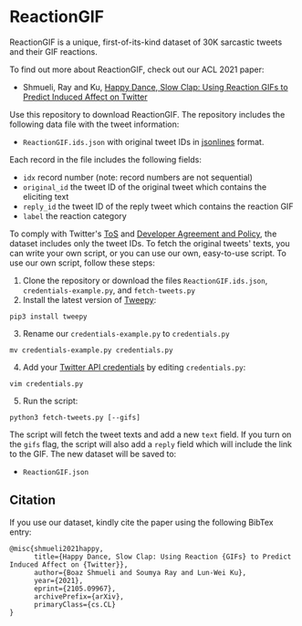 # ReactionGIF

ReactionGIF is a unique, first-of-its-kind dataset of 30K sarcastic tweets and their GIF reactions. 

To find out more about ReactionGIF, 
check out our ACL 2021 paper:

* Shmueli, Ray and Ku, [Happy Dance, Slow Clap: Using Reaction GIFs to Predict Induced Affect on Twitter](https://arxiv.org/abs/2105.09967)

Use this repository to download ReactionGIF. The repository includes the following data file with the tweet information:

  * `ReactionGIF.ids.json` with original tweet IDs in [jsonlines](https://jsonlines.org) format.

Each record in the file includes the following fields:
* ``idx`` record number (note: record numbers are not sequential)
* `original_id` the tweet ID of the original tweet which contains the eliciting text
* ``reply_id`` the tweet ID of the reply tweet which contains the reaction GIF
* ``label`` the reaction category

To comply with Twitter's [ToS](https://twitter.com/tos) and [Developer Agreement and Policy](https://developer.twitter.com/en/developer-terms/agreement-and-policy), the dataset  includes only the tweet IDs. To fetch the original tweets' texts, you can write your own script, or you can use our own, easy-to-use script. To use our own script, follow these steps:

  1. Clone the repository or download the files `ReactionGIF.ids.json`, `credentials-example.py`, and `fetch-tweets.py`
  2. Install the latest version of [Tweepy](https://www.tweepy.org):
  
    pip3 install tweepy
  3. Rename our `credentials-example.py` to `credentials.py`

    mv credentials-example.py credentials.py
  4. Add your [Twitter API credentials](https://developer.twitter.com/en/docs/twitter-api/getting-started/getting-access-to-the-twitter-api) by editing `credentials.py`:

    vim credentials.py
  5. Run the script:
  
    python3 fetch-tweets.py [--gifs]

The script will fetch the tweet texts and add a new ``text`` field. If you turn on the `gifs` flag, the script will also add a ``reply`` field which will include the link to the GIF. The new dataset will be saved to:

  * `ReactionGIF.json`

## Citation

If you use our dataset, kindly cite the paper using the following BibTex entry:

```
@misc{shmueli2021happy,
      title={Happy Dance, Slow Clap: Using Reaction {GIFs} to Predict Induced Affect on {Twitter}}, 
      author={Boaz Shmueli and Soumya Ray and Lun-Wei Ku},
      year={2021},
      eprint={2105.09967},
      archivePrefix={arXiv},
      primaryClass={cs.CL}
}
```

